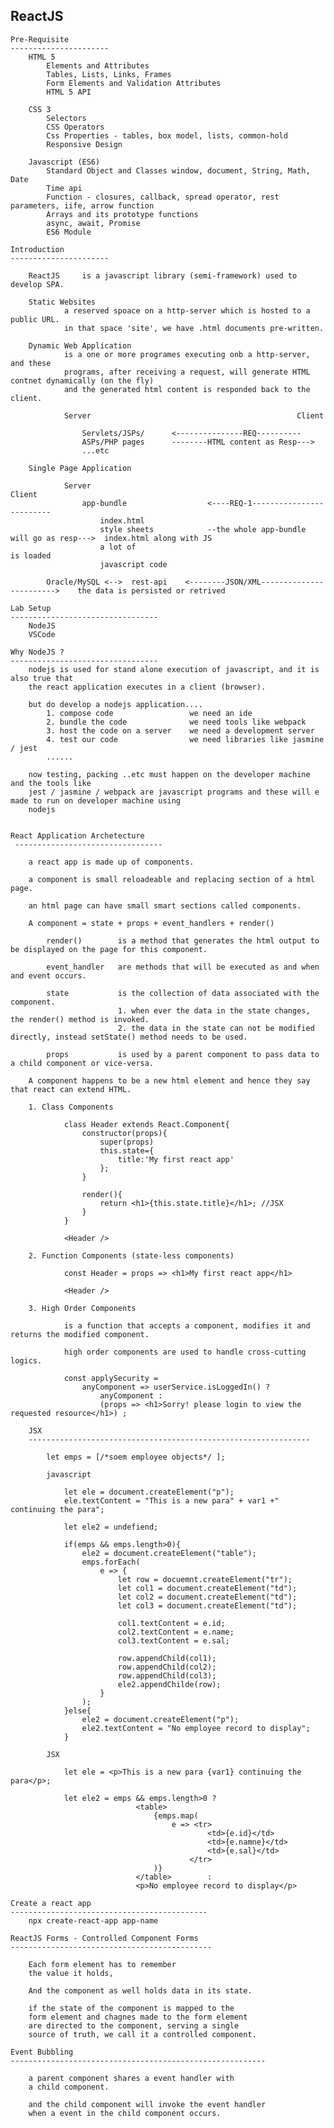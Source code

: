 ReactJS
--------------------------------------------------------------------

    Pre-Requisite
    ----------------------
        HTML 5
            Elements and Attributes
            Tables, Lists, Links, Frames
            Form Elements and Validation Attributes
            HTML 5 API

        CSS 3
            Selectors
            CSS Operators
            Css Properties - tables, box model, lists, common-hold
            Responsive Design

        Javascript (ES6)
            Standard Object and Classes window, document, String, Math, Date
            Time api
            Function - closures, callback, spread operator, rest parameters, iife, arrow function
            Arrays and its prototype functions
            async, await, Promise
            ES6 Module

    Introduction
    ----------------------

        ReactJS     is a javascript library (semi-framework) used to develop SPA.

        Static Websites
                a reserved spoace on a http-server which is hosted to a public URL.
                in that space 'site', we have .html documents pre-written.

        Dynamic Web Application
                is a one or more programes executing onb a http-server, and these
                programs, after receiving a request, will generate HTML contnet dynamically (on the fly)
                and the generated html content is responded back to the client.

                Server                                              Client

                    Servlets/JSPs/      <---------------REQ----------
                    ASPs/PHP pages      --------HTML content as Resp--->
                    ...etc

        Single Page Application 

                Server                                                                  Client
                    app-bundle                  <----REQ-1-------------------------
                        index.html
                        style sheets            --the whole app-bundle will go as resp--->  index.html along with JS
                        a lot of                                                              is loaded
                        javascript code

            Oracle/MySQL <-->  rest-api    <--------JSON/XML------------------------>    the data is persisted or retrived
    
    Lab Setup
    ---------------------------------
        NodeJS
        VSCode

    Why NodeJS ?
    ---------------------------------
        nodejs is used for stand alone execution of javascript, and it is also true that
        the react application executes in a client (browser).

        but do develop a nodejs application....
            1. compose code                 we need an ide
            2. bundle the code              we need tools like webpack
            3. host the code on a server    we need a development server
            4. test our code                we need libraries like jasmine / jest
            ......

        now testing, packing ..etc must happen on the developer machine and the tools like
        jest / jasmine / webpack are javascript programs and these will e made to run on developer machine using
        nodejs


    React Application Archetecture
     ---------------------------------

        a react app is made up of components.

        a component is small reloadeable and replacing section of a html page.

        an html page can have small smart sections called components.

        A component = state + props + event_handlers + render()

            render()        is a method that generates the html output to be displayed on the page for this component.

            event_handler   are methods that will be executed as and when and event occurs.

            state           is the collection of data associated with the component.
                            1. when ever the data in the state changes, the render() method is invoked.
                            2. the data in the state can not be modified directly, instead setState() method needs to be used.

            props           is used by a parent component to pass data to a child component or vice-versa.

        A component happens to be a new html element and hence they say that react can extend HTML.

        1. Class Components

                class Header extends React.Component{
                    constructor(props){
                        super(props)
                        this.state={
                            title:'My first react app'
                        };
                    }

                    render(){
                        return <h1>{this.state.title}</h1>; //JSX
                    }
                }

                <Header />

        2. Function Components (state-less components)

                const Header = props => <h1>My first react app</h1>

                <Header />

        3. High Order Components

                is a function that accepts a component, modifies it and returns the modified component.

                high order components are used to handle cross-cutting logics. 

                const applySecurity = 
                    anyComponent => userService.isLoggedIn() ? 
                        anyComponent : 
                        (props => <h1>Sorry! please login to view the requested resource</h1>) ;

        JSX
        ---------------------------------------------------------------

            let emps = [/*soem employee objects*/ ];

            javascript

                let ele = document.createElement("p");
                ele.textContent = "This is a new para" + var1 +" continuing the para";

                let ele2 = undefiend;

                if(emps && emps.length>0){
                    ele2 = document.createElement("table");
                    emps.forEach(
                        e => {
                            let row = docuemnt.createElement("tr");
                            let col1 = document.createElement("td");
                            let col2 = document.createElement("td");
                            let col3 = document.createElement("td");

                            col1.textContent = e.id;
                            col2.textContent = e.name;
                            col3.textContent = e.sal;

                            row.appendChild(col1);
                            row.appendChild(col2);
                            row.appendChild(col3);
                            ele2.appendChilde(row);
                        }
                    );
                }else{
                    ele2 = document.createElement("p");
                    ele2.textContent = "No employee record to display";
                }
                
            JSX

                let ele = <p>This is a new para {var1} continuing the para</p>;

                let ele2 = emps && emps.length>0 ? 
                                <table>
                                    {emps.map( 
                                        e => <tr>
                                                <td>{e.id}</td>
                                                <td>{e.namne}</td>
                                                <td>{e.sal}</td>
                                            </tr>
                                    )}
                                </table>        :
                                <p>No employee record to display</p>

    Create a react app
    --------------------------------------------
        npx create-react-app app-name

    ReactJS Forms - Controlled Component Forms
    ---------------------------------------------

        Each form element has to remember
        the value it holds,

        And the component as well holds data in its state.

        if the state of the component is mapped to the
        form element and chagnes made to the form element
        are directed to the component, serving a single
        source of truth, we call it a controlled component.

    Event Bubbling
    ---------------------------------------------------------

        a parent component shares a event handler with 
        a child component.
        
        and the child component will invoke the event handler
        when a event in the child component occurs.